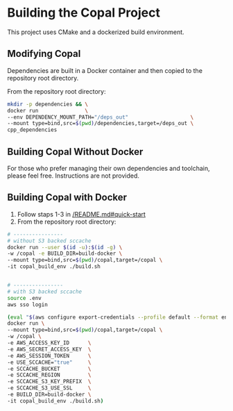 # Building the Copal Project

This project uses CMake and a dockerized build environment.

## Modifying Copal
Dependencies are built in a Docker container and then copied to the repository root directory.

From the repository root directory:
```sh
mkdir -p dependencies && \
docker run               \
--env DEPENDENCY_MOUNT_PATH="/deps_out"                    \
--mount type=bind,src=$(pwd)/dependencies,target=/deps_out \
cpp_dependencies
```

## Building Copal Without Docker
For those who prefer managing their own dependencies and toolchain, please feel free. Instructions are not provided.

## Building Copal with Docker
1. Follow staps 1-3 in [/README.md#quick-start](../README.md#quick-start)
2. From the repository root directory:
```sh
# ----------------
# without S3 backed sccache
docker run --user $(id -u):$(id -g) \
-w /copal -e BUILD_DIR=build-docker \
--mount type=bind,src=$(pwd)/copal,target=/copal \
-it copal_build_env ./build.sh


# ----------------
# with S3 backed sccache
source .env
aws sso login

(eval "$(aws configure export-credentials --profile default --format env)" &&
docker run \
--mount type=bind,src=$(pwd)/copal,target=/copal \
-w /copal \
-e AWS_ACCESS_KEY_ID      \
-e AWS_SECRET_ACCESS_KEY  \
-e AWS_SESSION_TOKEN      \
-e USE_SCCACHE="true"     \
-e SCCACHE_BUCKET         \
-e SCCACHE_REGION         \
-e SCCACHE_S3_KEY_PREFIX  \
-e SCCACHE_S3_USE_SSL     \
-e BUILD_DIR=build-docker \
-it copal_build_env ./build.sh)
```
